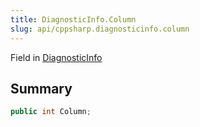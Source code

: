 ```yaml
---
title: DiagnosticInfo.Column
slug: api/cppsharp.diagnosticinfo.column
---
```

Field in [DiagnosticInfo](/api/cppsharp/diagnosticinfo)

## Summary



```csharp
public int Column;
```

